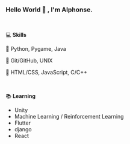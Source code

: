 ### Hello World 👋 , I'm Alphonse.

<br/>

💻 **Skills**

🥇 Python, Pygame, Java

🥈 Git/GitHub, UNIX

🥉 HTML/CSS, JavaScript, C/C++

<br/>

📚 **Learning**

- Unity
- Machine Learning / Reinforcement Learning
- Flutter
- django
- React
